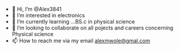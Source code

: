 - 👋 Hi, I’m @Alex3841
- 👀 I’m interested in electronics
- 🌱 I’m currently learning ...BS.c in physical science
- 💞️ I’m looking to collaborate on all pojects and careers concerning Physical science
- 📫 How to reach me via my email alexmwole@gmal.com

<!---
Alex3841/Alex3841 is a ✨ special ✨ repository because its `README.md` (this file) appears on your GitHub profile.
You can click the Preview link to take a look at your changes.
--->
